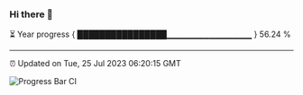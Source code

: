 ### Hi there 👋

⏳ Year progress { ████████████████▁▁▁▁▁▁▁▁▁▁▁▁▁▁ } 56.24 %

---

⏰ Updated on Tue, 25 Jul 2023 06:20:15 GMT

![Progress Bar CI](https://github.com/liununu/liununu/workflows/Progress%20Bar%20CI/badge.svg)
